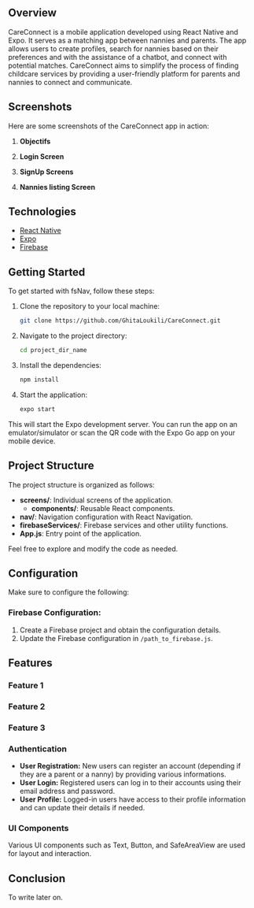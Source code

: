 ## Overview

CareConnect is a mobile application developed using React Native and Expo. It serves as a matching app between nannies and parents. The app allows users to create profiles, search for nannies based on their preferences and with the assistance of a chatbot, and connect with potential matches. CareConnect aims to simplify the process of finding childcare services by providing a user-friendly platform for parents and nannies to connect and communicate.

## Screenshots

Here are some screenshots of the CareConnect app in action:

1. **Objectifs**

2. **Login Screen**

3. **SignUp Screens**

4. **Nannies listing Screen**


## Technologies

- [React Native](https://reactnative.dev/)
- [Expo](https://expo.dev/)
- [Firebase](https://firebase.google.com/)

## Getting Started

To get started with fsNav, follow these steps:

1. Clone the repository to your local machine:

   ```bash
   git clone https://github.com/GhitaLoukili/CareConnect.git
   ```
1. Navigate to the project directory:

   ```bash
   cd project_dir_name
   ```
1. Install the dependencies:

   ```bash
   npm install
   ```
1. Start the application:
   ```bash
   expo start

This will start the Expo development server. You can run the app on an emulator/simulator or scan the QR code with the Expo Go app on your mobile device.
## Project Structure
The project structure is organized as follows:

- **screens/**: Individual screens of the application.
   - **components/**: Reusable React components.
- **nav/**: Navigation configuration with React Navigation.
- **firebaseServices/**: Firebase services and other utility functions.
- **App.js**: Entry point of the application.

Feel free to explore and modify the code as needed.


## Configuration

Make sure to configure the following:

### Firebase Configuration:

1. Create a Firebase project and obtain the configuration details.
2. Update the Firebase configuration in `/path_to_firebase.js`.


## Features

### Feature 1


### Feature 2


### Feature 3



### Authentication

- **User Registration:** New users can register an account (depending if they are a parent or a nanny) by providing various informations.
- **User Login:** Registered users can log in to their accounts using their email address and password.
- **User Profile:** Logged-in users have access to their profile information and can update their details if needed.

### UI Components

Various UI components such as Text, Button, and SafeAreaView are used for layout and interaction.


## Conclusion

To write later on.